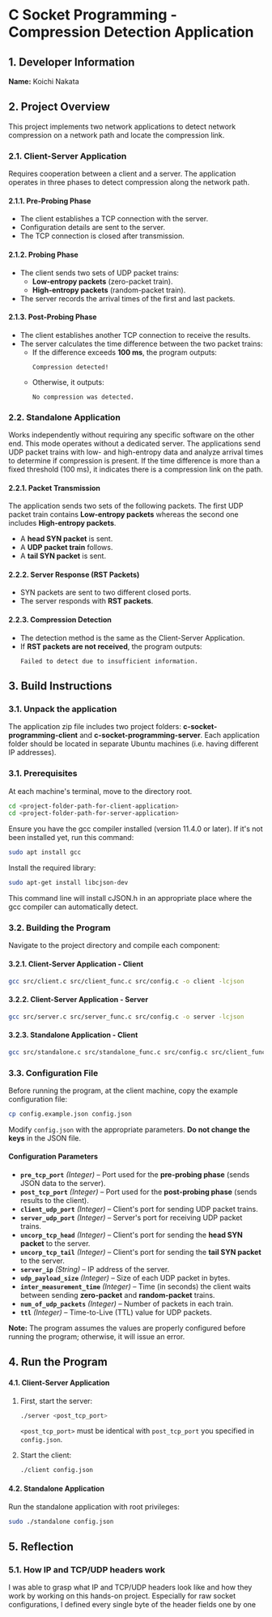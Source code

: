 # C Socket Programming - Compression Detection Application

## **1. Developer Information**
**Name:** Koichi Nakata

## **2. Project Overview**
This project implements two network applications to detect network compression on a network path and locate the compression link.

### **2.1. Client-Server Application**
Requires cooperation between a client and a server. The application operates in three phases to detect compression along the network path.

#### **2.1.1. Pre-Probing Phase**
- The client establishes a TCP connection with the server.
- Configuration details are sent to the server.
- The TCP connection is closed after transmission.

#### **2.1.2. Probing Phase**
- The client sends two sets of UDP packet trains:
    - **Low-entropy packets** (zero-packet train).
    - **High-entropy packets** (random-packet train).
- The server records the arrival times of the first and last packets.

#### **2.1.3. Post-Probing Phase**
- The client establishes another TCP connection to receive the results.
- The server calculates the time difference between the two packet trains:
    - If the difference exceeds **100 ms**, the program outputs:
      ```
      Compression detected!
      ```
    - Otherwise, it outputs:
      ```
      No compression was detected.
      ```

### **2.2. Standalone Application**
Works independently without requiring any specific software on the other end. This mode operates without a dedicated server. The applications send UDP packet trains with low- and high-entropy data and analyze arrival times to determine if compression is present. If the time difference is more than a fixed threshold (100 ms), it indicates there is a compression link on the path.

#### **2.2.1. Packet Transmission**
The application sends two sets of the following packets. The first UDP packet train contains **Low-entropy packets** whereas the second one includes **High-entropy packets**.
- A **head SYN packet** is sent.
- A **UDP packet train** follows.
- A **tail SYN packet** is sent.

#### **2.2.2. Server Response (RST Packets)**
- SYN packets are sent to two different closed ports.
- The server responds with **RST packets**.

#### **2.2.3. Compression Detection**
- The detection method is the same as the Client-Server Application.
- If **RST packets are not received**, the program outputs:
  ```
  Failed to detect due to insufficient information.
  ```
  
## **3. Build Instructions**

### **3.1. Unpack the application**
The application zip file includes two project folders: **c-socket-programming-client** and **c-socket-programming-server**. Each application folder should be located in separate Ubuntu machines (i.e. having different IP addresses).

### **3.1. Prerequisites**
At each machine's terminal, move to the directory root.
```bash
cd <project-folder-path-for-client-application>
cd <project-folder-path-for-server-application>
```

Ensure you have the gcc compiler installed (version 11.4.0 or later). If it's not been installed yet, run this command:
```bash
sudo apt install gcc
```

Install the required library:
```bash
sudo apt-get install libcjson-dev
```
This command line will install cJSON.h in an appropriate place where the gcc compiler can automatically detect. 

### **3.2. Building the Program**
Navigate to the project directory and compile each component:

#### **3.2.1. Client-Server Application - Client**
```bash
gcc src/client.c src/client_func.c src/config.c -o client -lcjson
```

#### **3.2.2. Client-Server Application - Server**
```bash
gcc src/server.c src/server_func.c src/config.c -o server -lcjson
```

#### **3.2.3. Standalone Application - Client**
```bash
gcc src/standalone.c src/standalone_func.c src/config.c src/client_func.c -o standalone -lcjson
```

### **3.3. Configuration File**
Before running the program, at the client machine, copy the example configuration file:

```bash
cp config.example.json config.json
```

Modify `config.json` with the appropriate parameters. **Do not change the keys** in the JSON file.

#### **Configuration Parameters**
- **`pre_tcp_port`** *(Integer)* – Port used for the **pre-probing phase** (sends JSON data to the server).
- **`post_tcp_port`** *(Integer)* – Port used for the **post-probing phase** (sends results to the client).
- **`client_udp_port`** *(Integer)* – Client's port for sending UDP packet trains.
- **`server_udp_port`** *(Integer)* – Server's port for receiving UDP packet trains.
- **`uncorp_tcp_head`** *(Integer)* – Client's port for sending the **head SYN packet** to the server.
- **`uncorp_tcp_tail`** *(Integer)* – Client's port for sending the **tail SYN packet** to the server.
- **`server_ip`** *(String)* – IP address of the server.
- **`udp_payload_size`** *(Integer)* – Size of each UDP packet in bytes.
- **`inter_measurement_time`** *(Integer)* – Time (in seconds) the client waits between sending **zero-packet** and **random-packet** trains.
- **`num_of_udp_packets`** *(Integer)* – Number of packets in each train.
- **`ttl`** *(Integer)* – Time-to-Live (TTL) value for UDP packets.

**Note:** The program assumes the values are properly configured before running the program; otherwise, it will issue an error.

## **4. Run the Program**

#### **4.1. Client-Server Application**
1. First, start the server:
   ```bash
   ./server <post_tcp_port>
   ```
   `<post_tcp_port>` must be identical with `post_tcp_port` you specified in `config.json`.

2. Start the client:
   ```bash
   ./client config.json
   ```

#### **4.2. Standalone Application**
Run the standalone application with root privileges:

```bash
sudo ./standalone config.json
```

## **5. Reflection**
### 5.1. How IP and TCP/UDP headers work
I was able to grasp what IP and TCP/UDP headers look like and how they work by working on this hands-on project. Especially for raw socket configurations, I defined every single byte of the header fields one by one



